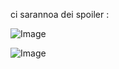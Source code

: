 ci sarannoa dei spoiler : 



![Image](https://github.com/user-attachments/assets/34ebaec1-0743-41ca-a6c9-4e807c4fdd8c)




![Image](https://github.com/user-attachments/assets/aca42457-020d-4c9c-b15b-86bf9b1ed8fc)



